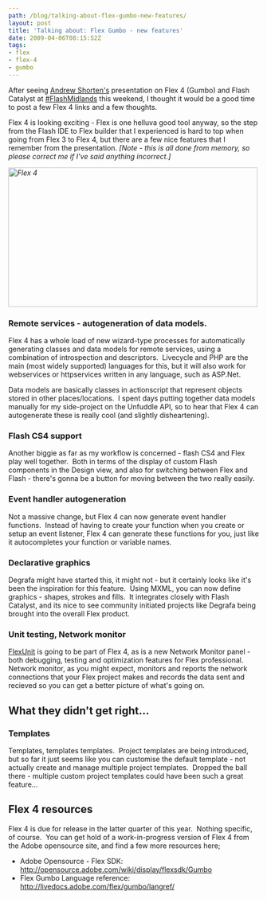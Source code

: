 ```yaml
---
path: /blog/talking-about-flex-gumbo-new-features/
layout: post
title: 'Talking about: Flex Gumbo - new features'
date: 2009-04-06T08:15:52Z
tags:
- flex
- flex-4
- gumbo
---
```


After seeing <a href="http://www.ashorten.com/" target="_blank">Andrew Shorten's</a> presentation on Flex 4 (Gumbo) and Flash Catalyst at <a href="http://www.flashmidlands.com/" target="_blank">#FlashMidlands</a> this weekend, I thought it would be a good time to post a few Flex 4 links and a few thoughts.

Flex 4 is looking exciting - Flex is one helluva good tool anyway, so the step from the Flash IDE to Flex builder that I experienced is hard to top when going from Flex 3 to Flex 4, but there are a few nice features that I remember from the presentation. <em>[Note - this is all done from memory, so please correct me if I've said anything incorrect.]</em>

<em><img class="alignnone size-full wp-image-844" title="Flex 4" src="http://uploads.psyked.co.uk/2009/04/flex4.jpg" alt="Flex 4" width="500" height="280" /></em>
<h3>Remote services - autogeneration of data models.</h3>
Flex 4 has a whole load of new wizard-type processes for automatically generating classes and data models for remote services, using a combination of introspection and descriptors.  Livecycle and PHP are the main (most widely supported) languages for this, but it will also work for webservices or httpservices written in any language, such as ASP.Net.

Data models are basically classes in actionscript that represent objects stored in other places/locations.  I spent days putting together data models manually for my side-project on the Unfuddle API, so to hear that Flex 4 can autogenerate these is really cool (and slightly disheartening).

<h3>Flash CS4 support</h3>
Another biggie as far as my workflow is concerned - flash CS4 and Flex play well together.  Both in terms of the display of custom Flash components in the Design view, and also for switching between Flex and Flash - there's gonna be a button for moving between the two really easily.
<h3>Event handler autogeneration</h3>
Not a massive change, but Flex 4 can now generate event handler functions.  Instead of having to create your function when you create or setup an event listener, Flex 4 can generate these functions for you, just like it autocompletes your function or variable names.
<h3>Declarative graphics</h3>
Degrafa might have started this, it might not - but it certainly looks like it's been the inspiration for this feature.  Using MXML, you can now define graphics - shapes, strokes and fills.  It integrates closely with Flash Catalyst, and its nice to see community initiated projects like Degrafa being brought into the overall Flex product.
<h3>Unit testing, Network monitor</h3>
<a href="http://opensource.adobe.com/wiki/display/flexunit/FlexUnit" target="_blank">FlexUnit</a> is going to be part of Flex 4, as is a new Network Monitor panel - both debugging, testing and optimization features for Flex professional. Network monitor, as you might expect, monitors and reports the network connections that your Flex project makes and records the data sent and recieved so you can get a better picture of what's going on.
<h2>What they didn't get right...</h2>
<h3>Templates</h3>
Templates, templates templates.  Project templates are being introduced, but so far it just seems like you can customise the default template - not actually create and manage multiple project templates.  Dropped the ball there - multiple custom project templates could have been such a great feature...
<h2>Flex 4 resources</h2>
Flex 4 is due for release in the latter quarter of this year.  Nothing specific, of course.  You can get hold of a work-in-progress version of Flex 4 from the Adobe opensource site, and find a few more resources here;
<ul>
	<li>Adobe Opensource - Flex SDK: <a href="http://opensource.adobe.com/wiki/display/flexsdk/Gumbo" target="_blank">http://opensource.adobe.com/wiki/display/flexsdk/Gumbo</a></li>
	<li>Flex Gumbo Language reference: <a href="http://livedocs.adobe.com/flex/gumbo/langref/" target="_blank">http://livedocs.adobe.com/flex/gumbo/langref/</a></li>
</ul>